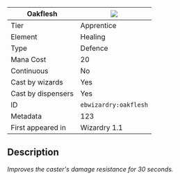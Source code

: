| Oakflesh |![](https://github.com/Electroblob77/Wizardry/blob/1.12.2/src/main/resources/assets/ebwizardry/textures/spells/ebwizardry:oakflesh.png)|
|---|---|
| Tier | Apprentice |
| Element | Healing |
| Type | Defence |
| Mana Cost | 20 |
| Continuous | No |
| Cast by wizards | Yes |
| Cast by dispensers | Yes |
| ID | `ebwizardry:oakflesh` |
| Metadata | 123 |
| First appeared in | Wizardry 1.1 |
## Description
_Improves the caster's damage resistance for 30 seconds._